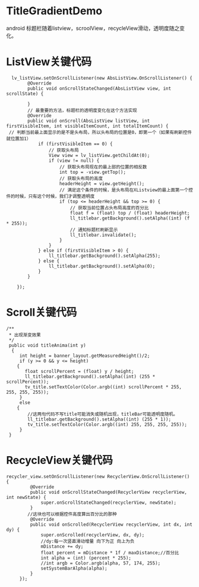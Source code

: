 # TitleGradientDemo
android 标题栏随着listview，scroolView，recycleView滑动，透明度随之变化。
# ListView关键代码
      lv_listView.setOnScrollListener(new AbsListView.OnScrollListener() {
            @Override
            public void onScrollStateChanged(AbsListView view, int scrollState) {

            }
            // 最重要的方法，标题栏的透明度变化在这个方法实现
            @Override
            public void onScroll(AbsListView listView, int firstVisibleItem, int visibleItemCount, int totalItemCount) {
     // 判断当前最上面显示的是不是头布局，所以头布局的位置是0，即第一个（如果有刷新控件就位置加1）
                if (firstVisibleItem == 0) {
                    // 获取头布局
                    View view = lv_listView.getChildAt(0);
                    if (view != null) {
                        // 获取头布局现在的最上部的位置的相反数
                        int top = -view.getTop();
                        // 获取头布局的高度
                        headerHeight = view.getHeight();
                        // 满足这个条件的时候，是头布局在XListview的最上面第一个控件的时候，只有这个时候，我们才调整透明度
                        if (top <= headerHeight && top >= 0) {
                            // 获取当前位置占头布局高度的百分比
                            float f = (float) top / (float) headerHeight;
                            ll_titlebar.getBackground().setAlpha((int) (f * 255));
                            // 通知标题栏刷新显示
                            ll_titlebar.invalidate();
                        }
                    }
                } else if (firstVisibleItem > 0) {
                    ll_titlebar.getBackground().setAlpha(255);
                } else {
                    ll_titlebar.getBackground().setAlpha(0);
                }
            }

        });
# Scroll关键代码
    /**
     * 出现渐变效果
     */
     public void titleAnima(int y)
      {
         int height = banner_layout.getMeasuredHeight()/2;
         if (y >= 0 && y <= height)
        {
           float scrollPercent = (float) y / height;
           ll_titlebar.getBackground().setAlpha((int) (255 * scrollPercent));
           tv_title.setTextColor(Color.argb((int) scrollPercent * 255, 255, 255, 255));
         }
         else
        {
            //这两句代码不写title可能消失或随机出现，titleBar可能透明度随机。
            ll_titlebar.getBackground().setAlpha((int) (255 * 1));
            tv_title.setTextColor(Color.argb((int) 255, 255, 255, 255));
         }
     }
 # RecycleView关键代码
    recycler_view.setOnScrollListener(new RecyclerView.OnScrollListener() {
             @Override
             public void onScrollStateChanged(RecyclerView recyclerView, int newState) {
                 super.onScrollStateChanged(recyclerView, newState);
             }
            //这块也可以根据控件高度算出百分比的那种
             @Override
             public void onScrolled(RecyclerView recyclerView, int dx, int dy) {
                 super.onScrolled(recyclerView, dx, dy);
                 //dy:每一次竖直滑动增量 向下为正 向上为负
                 mDistance += dy;
                 float percent = mDistance * 1f / maxDistance;//百分比
                 int alpha = (int) (percent * 255);
                 //int argb = Color.argb(alpha, 57, 174, 255);
                 setSystemBarAlpha(alpha);
             }
         });
